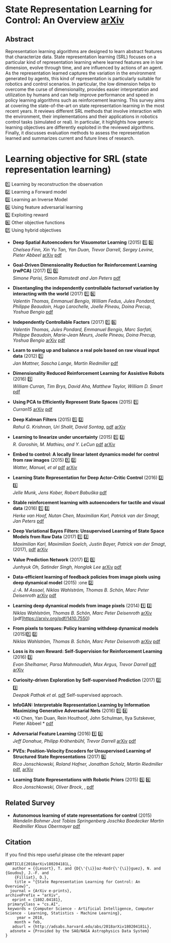 


# State Representation Learning for Control: An Overview [arXiv](https://arxiv.org/abs/1802.04181)


## Abstract

Representation learning algorithms are designed to learn abstract features that characterize data.
State representation learning (SRL) focuses on a particular kind of representation learning where learned features are in low dimension, evolve through time, and are influenced by actions of an agent.
As the representation learned captures the variation in the environment generated by agents, this kind of representation is particularly suitable for robotics and control scenarios.
In particular, the low dimension helps to overcome the curse of dimensionality, provides easier interpretation and utilization by humans and can help improve performance and speed in policy learning algorithms such as reinforcement learning.
This survey aims at covering the state-of-the-art on state representation learning in the most recent years. It reviews different SRL methods that involve interaction with the environment, their implementations and their applications in robotics control tasks (simulated or real). In particular, it highlights how generic learning objectives are differently exploited in the reviewed algorithms. Finally, it discusses evaluation methods to assess the representation learned and summarizes current and future lines of research.


# Learning objective for SRL (state representation learning)

 :one: Learning by reconstruction the observation <br>
 :two: Learning a Forward model <br>
 :three: Learning an Inverse Model <br>
 :four: Using feature adversarial learning <br>
 :five: Exploiting reward <br>
 :six: Other objective functions <br>
 :seven: Using hybrid objectives <br>


- **Deep Spatial Autoencoders for Visuomotor Learning** (2015) :one: :six: <br>
*Chelsea Finn, Xin Yu Tan, Yan Duan, Trevor Darrell, Sergey Levine, Pieter Abbeel* [arXiv](https://arxiv.org/abs/1509.06113) [pdf](https://arxiv.org/pdf/1509.06113)

- **Goal-Driven Dimensionality Reduction for Reinforcement Learning (rwPCA)** (2017) :one: :five: <br>
*Simone Parisi, Simon Ramstedt and Jan Peters* [pdf](http://www.ausy.tu-darmstadt.de/uploads/Site/EditPublication/parisi2017iros.pdf)

- **Disentangling the independently controllable factorsof variation by interacting with the world** (2017) :one: :six: <br>
 *Valentin Thomas, Emmanuel Bengio, William Fedus, Jules Pondard, Philippe Beaudoin, Hugo Larochelle, Joelle Pineau, Doina Precup, Yoshua Bengio* [pdf](http://acsweb.ucsd.edu/~wfedus/pdf/ICF_NIPS_2017_workshop.pdf)

- **Independently Controllable Factors** (2017) :one: :six: <br>
 *Valentin Thomas, Jules Pondard, Emmanuel Bengio, Marc Sarfati, Philippe Beaudoin, Marie-Jean Meurs, Joelle Pineau, Doina Precup, Yoshua Bengio* [arXiv](https://arxiv.org/abs/1708.01289) [pdf](https://arxiv.org/pdf/1708.01289)

- **Learn to swing up and balance a real pole based on raw visual input data** (2012) :one: <br>
 *Jan Mattner, Sascha Lange, Martin Riedmiller* [pdf](https://pdfs.semanticscholar.org/d64b/08436f690df800a037eba759fcc6f0d971be.pdf)

- **Dimensionality Reduced Reinforcement Learning for Assistive Robots** (2016) :one: <br>
 *William Curran, Tim Brys, David Aha, Matthew Taylor, William D. Smart* [pdf](https://www.google.fr/url?sa=t&rct=j&q=&esrc=s&source=web&cd=1&cad=rja&uact=8&ved=0ahUKEwiugbGon7TZAhWBKMAKHYE4DlYQFggpMAA&url=https%3A%2F%2Fwww.aaai.org%2Focs%2Findex.php%2FFSS%2FFSS16%2Fpaper%2Fdownload%2F14076%2F13660&usg=AOvVaw3g6Vz6YhKbdC6bLn-QN8GI)

- **Using PCA to Efficiently Represent State Spaces** (2015) :one: <br>
 *Curran15* [arXiv](https://arxiv.org/abs/1505.00322) [pdf](https://arxiv.org/pdf/1505.00322)

 - **Deep Kalman Filters** (2015) :one: :two: <br>
 *Rahul G. Krishnan, Uri Shalit, David Sontag*, [pdf](https://arxiv.org/abs/1511.05121) [arXiv](https://arxiv.org/abs/1511.05121)

- **Learning to linearize under uncertainty** (2015) :one: :two: <br>
*R. Goroshin, M. Mathieu, and Y. LeCun* [pdf](https://arxiv.org/pdf/1506.03011.pdf) [arXiv](https://arxiv.org/abs/1506.03011)

- **Embed to control: A locally linear latent dynamics model for control from raw images** (2015) :one: :two: <br>
 *Watter, Manuel, et al* [pdf](https://pdfs.semanticscholar.org/21c9/dd68b908825e2830b206659ae6dd5c5bfc02.pdf) [arXiv](https://arxiv.org/abs/1506.07365)

- **Learning State Representation for Deep Actor-Critic Control** (2016) :two: :five: <br>
 *Jelle Munk, Jens Kober, Robert Babuška* [pdf](http://www.jenskober.de/MunkCDC2016.pdf)

- **Stable reinforcement learning with autoencoders for tactile and visual data** (2016) :one: :two: <br>
 *Herke van Hoof, Nutan Chen, Maximilian Karl, Patrick van der Smagt, Jan Peters* [pdf](https://brml.org/uploads/tx_sibibtex/Hoof2016.pdf)

- **Deep Variational Bayes Filters: Unsupervised Learning of State Space Models from Raw Data** (2017) :one: :two: <br>
 *Maximilian Karl, Maximilian Soelch, Justin Bayer, Patrick van der Smagt*, (2017),  [pdf](https://openreview.net/pdf?id=HyTqHL5xg) [arXiv](https://arxiv.org/abs/1605.06432)

- **Value Prediction Network** (2017) :two: :five: <br>
*Junhyuk Oh, Satinder Singh, Honglak Lee* [arXiv](https://arxiv.org/abs/1707.03497) [pdf](https://arxiv.org/pdf/1707.03497)

- **Data-efficient learning of feedback policies from image pixels using deep dynamical model** (2015) :one :two: <br>
 *J.-A. M Assael, Niklas Wahlström, Thomas B. Schön, Marc Peter Deisenroth* [arXiv](https://arxiv.org/abs/1510.02173) [pdf](https://arxiv.org/pdf/1510.02173)

- **Learning deep dynamical models from image pixels** (2014) :one: :two: <br>
 *Niklas Wahlström, Thomas B. Schön, Marc Peter Deisenroth* [arXiv](https://arxiv.org/abs/1410.7550) [pdf]https://arxiv.org/pdf/1410.7550)

- **From pixels to torques: Policy learning withdeep dynamical models** (2015):one: :two: <br>
 *Niklas Wahlström, Thomas B. Schön, Marc Peter Deisenroth* [arXiv](https://arxiv.org/abs/1502.02251) [pdf](https://arxiv.org/pdf/1502.02251)


- **Loss is its own Reward: Self-Supervision for Reinforcement Learning** (2016) :three: <br>
 *Evan Shelhamer, Parsa Mahmoudieh, Max Argus, Trevor Darrell* [pdf](https://arxiv.org/pdf/1612.07307.pdf) [arXiv](https://arxiv.org/pdf/1612.07307.pdf)

- **Curiosity-driven Exploration by Self-supervised Prediction** (2017) :two: :three: <br>
 *Deepak Pathak et al.* [pdf](http://juxi.net/workshop/deep-learning-robotic-vision-cvpr-2017/papers/23.pdf)
Self-supervised approach.

- **InfoGAN: Interpretable Representation Learning by Information Maximizing Generative Adversarial Nets** (2016) :one: :four: <br>
 *Xi Chen, Yan Duan, Rein Houthoof, John Schulman, Ilya Sutskever, Pieter Abbeel * [pdf](https://arxiv.org/pdf/1606.03657.pdf)
 
- **Adversarial Feature Learning** (2016) :one: :four: <br>
*Jeff Donahue, Philipp Krähenbühl, Trevor Darrell* [arXiv](https://arxiv.org/abs/1605.09782) [pdf](https://arxiv.org/pdf/1605.09782)


- **PVEs: Position-Velocity Encoders for Unsupervised Learning of Structured State Representations** (2017) :six: <br>
 *Rico Jonschkowski, Roland Hafner, Jonathan Scholz, Martin Riedmiller* [pdf](https://arxiv.org/pdf/1705.09805), [arXiv](https://arxiv.org/abs/1705.09805)

 - **Learning State Representations with Robotic Priors**  (2015) :five: :six: <br>
 *Rico Jonschkowski, Oliver Brock*, , [pdf](https://pdfs.semanticscholar.org/dc93/f6d1b704abf12bbbb296f4ec250467bcb882.pdf) 


## Related Survey

- **Autonomous learning of state representations for control** (2015) <br>
*Wendelin Bohmer Jost Tobias Springenberg Joschka Boedecker Martin Riedmiller Klaus Obermayer* [pdf](http://www.ni.tu-berlin.de/fileadmin/fg215/articles/boehmer15b.pdf#cite.Lagoudakis03)


## Citation

If you find this repo useful please cite the relevant paper <br>

```
@ARTICLE{2018arXiv180204181L,
   author = {{Lesort}, T. and {D{\'{\i}}az-Rodr{\'{\i}}guez}, N. and {Goudou}, J.-F. and 
	{Filliat}, D.},
    title = "{State Representation Learning for Control: An Overview}",
  journal = {ArXiv e-prints},
archivePrefix = "arXiv",
   eprint = {1802.04181},
 primaryClass = "cs.AI",
 keywords = {Computer Science - Artificial Intelligence, Computer Science - Learning, Statistics - Machine Learning},
     year = 2018,
    month = feb,
   adsurl = {http://adsabs.harvard.edu/abs/2018arXiv180204181L},
  adsnote = {Provided by the SAO/NASA Astrophysics Data System}
}
```


